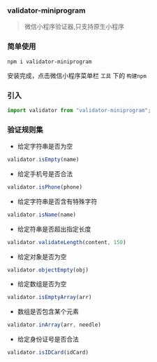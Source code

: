 ### validator-miniprogram

> 微信小程序验证器,只支持原生小程序

### 简单使用

```shell
npm i validator-miniprogram
```

安装完成，点击微信小程序菜单栏 `工具` 下的 `构建npm`

### 引入

```javascript
import validator from "validator-miniprogram";
```

### 验证规则集

- 给定字符串是否为空

```javascript
validator.isEmpty(name)
```

- 给定手机号是否合法

```javascript
validator.isPhone(phone)
```

- 给定字符串是否含有特殊字符

```javascript
validator.isName(name)
```

- 给定符串是否超出指定长度

```javascript
validator.validateLength(content, 150)
```

- 给定对象是否为空

```javascript
validator.objectEmpty(obj)
```

- 给定数组是否为空

```javascript
validator.isEmptyArray(arr)
```

- 数组是否包含某个元素

```javascript
validator.inArray(arr, needle)
```

- 给定身份证号是否合法

```javascript
validator.isIDCard(idCard)
```